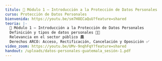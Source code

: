 ```yaml
---
titulo: 📌 Módulo 1 – Introducción a la Protección de Datos Personales
curso: Protección de Datos Personales
bienvenida: https://youtu.be/sm7H8ECaQuU?feature=shared
teoria: |-
  📌 Módulo 1 – Introducción a la Protección de Datos Personales
  Definición y tipos de datos personales 🧾🔐
  Relevancia en el sector público 🏛️
  Derechos ARCO: Acceso, Rectificación, Cancelación y Oposición ✅
video_zoom: https://youtu.be/UMv-9nqhFqY?feature=shared
handout: /uploads/datos-personales-guatemala_sesión-1.pdf
---
```

